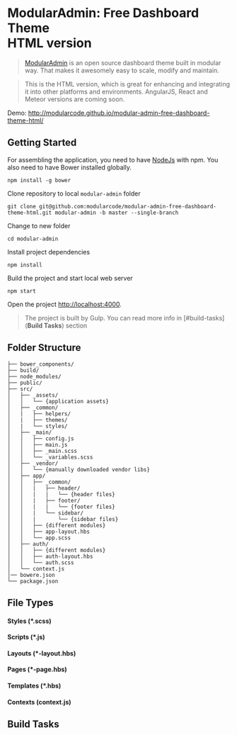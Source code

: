 # ModularAdmin: Free Dashboard Theme <br/>  HTML version

> [ModularAdmin](http://modularcode.github.io/modular-admin-free-dashboard-theme-html/) is an open source dashboard theme
> built in modular way. That makes it awesomely easy to scale, modify and maintain.

> This is the HTML version, which is great for enhancing and integrating it into other platforms and environments. 
> AngularJS, React and Meteor versions are coming soon.

Demo: http://modularcode.github.io/modular-admin-free-dashboard-theme-html/

## Getting Started

For assembling the application, you need to have [NodeJs](https://nodejs.org/en/) with npm. You also need to have Bower installed globally.

```
npm install -g bower
```

Clone repository to local `modular-admin` folder
```
git clone git@github.com:modularcode/modular-admin-free-dashboard-theme-html.git modular-admin -b master --single-branch 
```

Change to new folder
```
cd modular-admin
```

Install project dependencies 
```
npm install
```

Build the project and start local web server
```
npm start
```

Open the project [http://localhost:4000](http://localhost:4000).

> The project is built by Gulp. You can read more info in [#build-tasks](**Build Tasks**) section

## Folder Structure

```
├── bower_components/       
├── build/    
├── node_modules/                   
├── public/                  
├── src/    
│   ├── _assets/   
│   │   └── {application assets}
│   ├── _common/   
│   |   ├── helpers/
│   |   ├── themes/
│   |   └── styles/
│   ├── _main/   
│   │   ├── config.js
│   │   ├── main.js
│   │   ├── _main.scss
│   │   └── _variables.scss
│   ├── _vendor/   
│   │   └── {manually downloaded vendor libs}
│   ├── app/   
│   │   ├── _common/
│   │   |   ├── header/
│   │   |   |   └── {header files}
│   │   |   ├── footer/
│   │   |   |   └── {footer files}
│   │   |   └── sidebar/
│   │   |       └── {sidebar files}
│   │   ├── {different modules}
│   │   ├── app-layout.hbs
│   │   └── app.scss
│   ├── auth/   
│   │   ├── {different modules}
│   │   ├── auth-layout.hbs
│   │   └── auth.scss
│   └── context.js 
│── bowere.json
└── package.json
```

## File Types

#### Styles (*.scss)

#### Scripts (*.js)

#### Layouts (*-layout.hbs)

#### Pages (*-page.hbs)

#### Templates (*.hbs)

#### Contexts (context.js)

## Build Tasks
 
